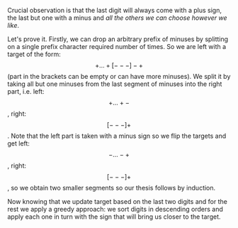 Crucial observation is that the last digit will always come with a plus sign, the last but one with a minus and *all the others we can choose however we like*.

Let's prove it.  Firstly, we can drop an arbitrary prefix of minuses by splitting on a single prefix character required number of times.  So we are left with a target of the form: $$+ \ldots +[---]-+$$ (part in the brackets can be empty or can have more minuses).  We split it by taking all but one minuses from the last segment of minuses into the right part, i.e. left: $$+ \ldots +-$$, right: $$[---]+$$.  Note that the left part is taken with a minus sign so we flip the targets and get left: $$- \ldots -+$$, right: $$[---]+$$, so we obtain two smaller segments so our thesis follows by induction.

Now knowing that we update target based on the last two digits and for the rest we apply a greedy approach: we sort digits in descending orders and apply each one in turn with the sign that will bring us closer to the target.
